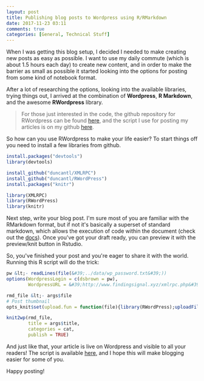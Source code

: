 ```yaml
---
layout: post
title: Publishing blog posts to Wordpress using R/RMarkdown
date: 2017-11-23 03:11
comments: true
categories: [General, Technical Stuff]
---
```

When I was getting this blog setup, I decided I needed to make creating new posts as easy as possible. I want to use my daily commute (which is about 1.5 hours each day) to create new content, and in order to make the barrier as small as possible it started looking into the options for posting from some kind of notebook format.

After a lot of researching the options, looking into the available libraries, trying things out, I arrived at the combination of **Wordpress**, **R Markdown**, and the awesome **RWordpress** library.

> For those just interested in the code, the github repository for RWordpress can be found [here](https://github.com/duncantl/RWordPress), and the script I use for posting my articles is on my github [here](https://github.com/dorianbrown/blog_posts/blob/master/publish_post.R).

So how can you use RWordpress to make your life easier? To start things off you need to install a few libraries from github.

```r
install.packages("devtools")
library(devtools)

install_github("duncantl/XMLRPC")
install_github("duncantl/RWordPress")
install.packages("knitr")

library(XMLRPC)
library(RWordPress)
library(knitr)
```

Next step, write your blog post. I'm sure most of you are familiar with the 
RMarkdown format, but if not it's basically a superset of standard markdown, which allows the execution of code within the document (check out the [docs](http://rmarkdown.rstudio.com/")). Once you've got your draft ready, you can preview it with the preview/knit button in Rstudio.

So, you've finished your post and you're eager to share it with the world. Running this R script will do the trick:

```r
pw &lt;- readLines(file(&#39;../data/wp_password.txt&#39;))
options(WordpressLogin = c(dsbrown = pw),
        WordpressURL = &#39;http://www.findingsignal.xyz/xmlrpc.php&#39;)

rmd_file &lt;- args$file
# Post thumbnail
opts_knit$set(upload.fun = function(file){library(RWordPress);uploadFile(file)$url;})

knit2wp(rmd_file, 
        title = args$title,
        categories = cat,
        publish = TRUE)
```

And just like that, your article is live on Wordpress and visible to all your readers! The script is available [here](https://github.com/dorianbrown/blog_posts/blob/master/publish_post.R), and I hope this will make blogging easier for some of you. 

Happy posting!

